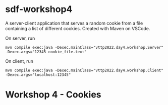 # sdf-workshop4

A server-client application that serves a random cookie from a file containing a list of different cookies. Created with Maven on VSCode.

On server, run 
```
mvn compile exec:java -Dexec.mainClass="vttp2022.day4.workshop.Server" -Dexec.args="12345 cookie_file.text"
```

On client, run
```
mvn compile exec:java -Dexec.mainClass="vttp2022.day4.workshop.Client" -Dexec.args="localhost:12345"
```
# Workshop 4 - Cookies
